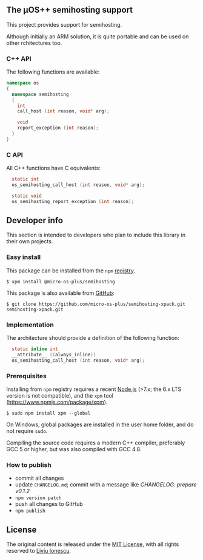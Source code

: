 ## The µOS++ semihosting support

This project provides support for semihosting.

Although initially an ARM solution, it is quite portable and can be used on other rchitectures too.

### C++ API

The following functions are available:

```c++
namespace os
{
  namespace semihosting
  {
    int
    call_host (int reason, void* arg);

    void
    report_exception (int reason);
  } 
} 
```

 ### C API

All C++ functions have C equivalents:

```c
  static int
  os_semihosting_call_host (int reason, void* arg);

  static void
  os_semihosting_report_exception (int reason);
```

## Developer info

This section is intended to developers who plan to include this library in their own projects.

### Easy install

This package can be installed from the `npm` [registry](https://www.npmjs.com/package/@micro-os-plus/semihosting).

```console
$ xpm install @micro-os-plus/semihosting
```

This package is also available from [GitHub](https://github.com/micro-os-plus/semihosting-xpack):

```console
$ git clone https://github.com/micro-os-plus/semihosting-xpack.git semihosting-xpack.git
```

### Implementation

The architecture should provide a definition of the following function:

```c
  static inline int
  __attribute__ ((always_inline))
  os_semihosting_call_host (int reason, void* arg);
```

### Prerequisites

Installing from `npm` registry requires a recent [Node.js](https://nodejs.org) (>7.x; the 6.x LTS version is not compatible), and the `xpm` tool (https://www.npmjs.com/package/xpm).

```console
$ sudo npm install xpm --global
```

On Windows, global packages are installed in the user home folder, and do not require `sudo`.

Compiling the source code requires a modern C++ compiler, preferably GCC 5 or higher, but was also compiled with GCC 4.8. 

### How to publish

* commit all changes
* update `CHANGELOG.md`; commit with a message like _CHANGELOG: prepare v0.1.2_
* `npm version patch`
* push all changes to GitHub
* `npm publish`

## License

The original content is released under the [MIT License](https://opensource.org/licenses/MIT), with all rights reserved to [Liviu Ionescu](https://github.com/ilg-ul).
